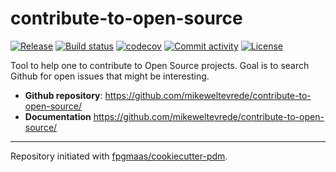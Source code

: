 # contribute-to-open-source

[![Release](https://img.shields.io/github/v/release/mikeweltevrede/contribute-to-open-source)](https://img.shields.io/github/v/release/mikeweltevrede/contribute-to-open-source)
[![Build status](https://img.shields.io/github/actions/workflow/status/mikeweltevrede/contribute-to-open-source/main.yml?branch=main)](https://github.com/mikeweltevrede/contribute-to-open-source/actions/workflows/main.yml?query=branch%3Amain)
[![codecov](https://codecov.io/gh/mikeweltevrede/contribute-to-open-source/branch/main/graph/badge.svg)](https://codecov.io/gh/mikeweltevrede/contribute-to-open-source)
[![Commit activity](https://img.shields.io/github/commit-activity/m/mikeweltevrede/contribute-to-open-source)](https://img.shields.io/github/commit-activity/m/mikeweltevrede/contribute-to-open-source)
[![License](https://img.shields.io/github/license/mikeweltevrede/contribute-to-open-source)](https://img.shields.io/github/license/mikeweltevrede/contribute-to-open-source)

Tool to help one to contribute to Open Source projects. Goal is to search Github for open issues that might be interesting.

- **Github repository**: <https://github.com/mikeweltevrede/contribute-to-open-source/>
- **Documentation** <https://github.com/mikeweltevrede/contribute-to-open-source/>

---

Repository initiated with [fpgmaas/cookiecutter-pdm](https://github.com/fpgmaas/cookiecutter-pdm).
